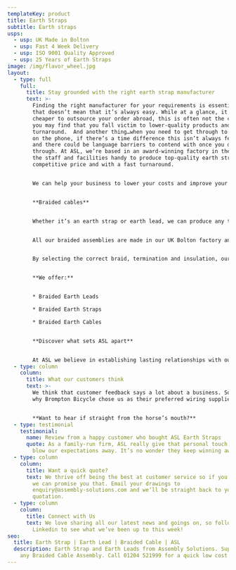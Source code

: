 ```yaml
---
templateKey: product
title: Earth Straps
subtitle: Earth straps
usps:
  - usp: UK Made in Bolton
  - usp: Fast 4 Week Delivery
  - usp: ISO 9001 Quality Approved
  - usp: 25 Years of Earth Straps
image: /img/flavor_wheel.jpg
layout:
  - type: full
    full:
      title: Stay grounded with the right earth strap manufacturer
      text: >-
        Finding the right manufacturer for your requirements is essential, but
        that doesn’t mean that it’s always easy. While at a glance, it may seem
        cheaper to outsource your order abroad, this is often not the case and
        you may find that you fall victim to lower-quality products and a slow
        turnaround.  And another thing…when you need to get through to someone
        on the phone, if there’s a time difference this isn’t always feasible
        and there could be language barriers to contend with once you do get
        through. At ASL, we’re based in an award-winning factory in the UK, with
        the staff and facilities handy to produce top-quality earth straps at a
        competitive price and with a fast turnaround. 


        We can help your business to lower your costs and improve your quality, while ensuring that our fast delivery is consistent and reliable. 


        **Braided cables**


        Whether it’s an earth strap or earth lead, we can produce any type of braided cable assembly. Our custom-made braided earth leads are used for earthing and electrical bonding applications.


        All our braided assemblies are made in our UK Bolton factory and our experienced staff work hard to ensure that every product reaches our extremely high standards of quality. 


        By selecting the correct braid, termination and insulation, our earthing straps are optimised for each application. No matter the size of your order, we ensure that every single strap reaches the required performance criteria with respect to temperature, flexibility, corrosion resistance, weight and electrical characteristics.


        **We offer:** 


        * Braided Earth Leads

        * Braided Earth Straps

        * Braided Earth Cables


        **Discover what sets ASL apart**


        At ASL we believe in establishing lasting relationships with our clients, rather than simply making a sale then washing our hands of you. As a multi-award winning and ISO 9001 approved UK earth cable manufacturer, our dedicated team have the know-how and customer skills to help you get the product you need and in solving any queries down the line. We’ve worked with businesses across a wide range of industries for over 20 years and, in that time, our level of service and quality of our products has been reflected in the lovely feedback we receive from our clients.
  - type: column
    column:
      title: What our customers think
      text: >-
        We think that customer feedback says a lot about a business. So, here’s
        why Brompton Bicycle chose us as their preferred wiring supplier: 


        **Want to hear if straight from the horse’s mouth?**
  - type: testimonial
    testimonial:
      name: Review from a happy customer who bought ASL Earth Straps
      quote: As a family-run firm, ASL really give that personal touch and continue to
        blow our expectations away. It’s no wonder they keep winning awards!
  - type: column
    column:
      title: Want a quick quote?
      text: We thrive off being the best at customer service so if you want it quick,
        we can promise you that. Email your drawings to
        enquiry@assembly-solutions.com and we’ll be straight back to you with a
        quotation.
  - type: column
    column:
      title: Connect with Us
      text: We love sharing all our latest news and goings on, so follow us on
        Linkedin to see what we’ve been up to this week!
seo:
  title: Earth Strap | Earth Lead | Braided Cable | ASL
  description: Earth Strap and Earth Leads from Assembly Solutions. Suppliers of
    any Braided Cable Assembly. Call 01204 521999 for a quick low cost quote.
---
```

